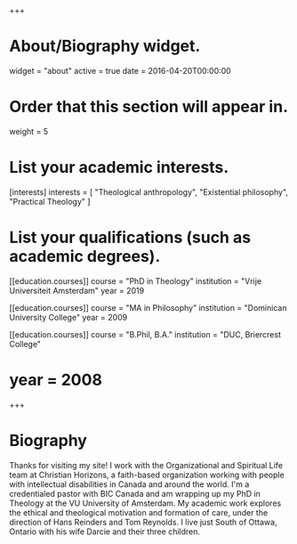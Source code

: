+++
# About/Biography widget.
widget = "about"
active = true
date = 2016-04-20T00:00:00

# Order that this section will appear in.
weight = 5

# List your academic interests.
[interests]
  interests = [
    "Theological anthropology",
    "Existential philosophy",
    "Practical Theology"
  ]

# List your qualifications (such as academic degrees).
[[education.courses]]
  course = "PhD in Theology"
  institution = "Vrije Universiteit Amsterdam"
  year = 2019

[[education.courses]]
  course = "MA in Philosophy"
  institution = "Dominican University College"
  year = 2009

[[education.courses]]
  course = "B.Phil, B.A."
  institution = "DUC, Briercrest College"
  # year = 2008
 
+++

# Biography

Thanks for visiting my site! I work with the Organizational and Spiritual Life team at Christian Horizons, a faith-based organization working with people with intellectual disabilities in Canada and around the world. I'm a credentialed pastor with BIC Canada and am wrapping up my PhD in Theology at the VU University of Amsterdam. My academic work explores the ethical and theological motivation and formation of care, under the direction of Hans Reinders and Tom Reynolds. I live just South of Ottawa, Ontario with his wife Darcie and their three children.
